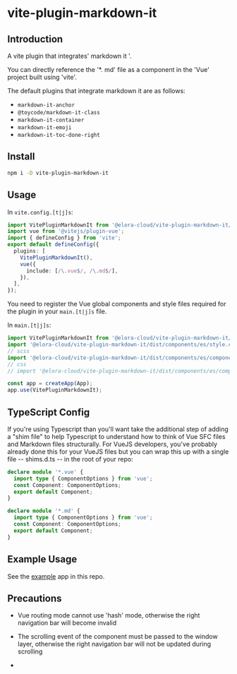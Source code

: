 # vite-plugin-markdown-it

## Introduction
A vite plugin that integrates' markdown it '.

You can directly reference the '*. md' file as a component in the 'Vue' project built using 'vite'.

The default plugins that integrate markdown it are as follows:

* `markdown-it-anchor`
* `@toycode/markdown-it-class`
* `markdown-it-container`
* `markdown-it-emoji`
* `markdown-it-toc-done-right`

## Install

```bash
npm i -D vite-plugin-markdown-it
```

## Usage

In `vite.config.[t|j]s`:

```ts
import VitePluginMarkdownIt from '@elora-cloud/vite-plugin-markdown-it/core';
import vue from '@vitejs/plugin-vue';
import { defineConfig } from 'vite';
export default defineConfig({
  plugins: [
    VitePluginMarkdownIt(),
    vue({
      include: [/\.vue$/, /\.md$/],
    }),
  ],
});
```

You need to register the Vue global components and style files required for the plugin in your `main.[t|j]s` file.

In `main.[t|j]s`:

```ts
import VitePluginMarkdownIt from '@elora-cloud/vite-plugin-markdown-it/components';
import '@elora-cloud/vite-plugin-markdown-it/dist/components/es/style.css';
// scss
import '@elora-cloud/vite-plugin-markdown-it/dist/components/es/components/style/index';
// css
// import '@elora-cloud/vite-plugin-markdown-it/dist/components/es/components/style/css';

const app = createApp(App);
app.use(VitePluginMarkdownIt);
```

## TypeScript Config

If you're using Typescript than you'll want take the additional step of adding a "shim file" to help Typescript to understand how to think of Vue SFC files and Markdown files structurally. For VueJS developers, you've probably already done this for your VueJS files but you can wrap this up with a single file -- shims.d.ts -- in the root of your repo:

```ts
declare module '*.vue' {
  import type { ComponentOptions } from 'vue';
  const Component: ComponentOptions;
  export default Component;
}

declare module '*.md' {
  import type { ComponentOptions } from 'vue';
  const Component: ComponentOptions;
  export default Component;
}
```

## Example Usage

See the [example](./example) app in this repo.

## Precautions

* Vue routing mode cannot use 'hash' mode, otherwise the right navigation bar will become invalid

* The scrolling event of the component must be passed to the window layer, otherwise the right navigation bar will not be updated during scrolling
*
